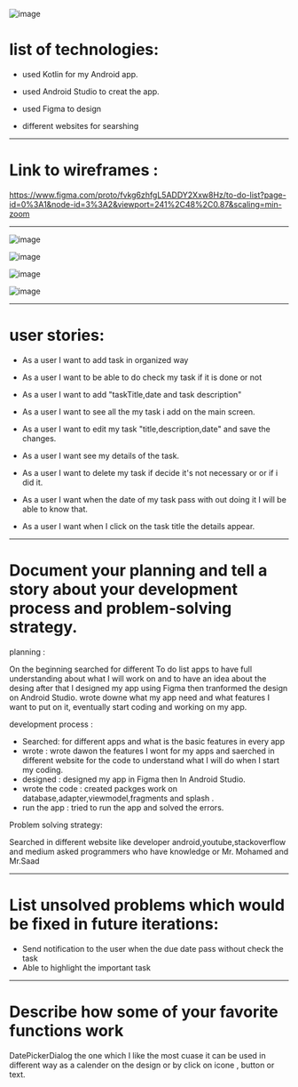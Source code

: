 ![image](https://user-images.githubusercontent.com/91456619/140023025-d22c50c0-322a-4cc0-9912-3ee42f16054e.png)





  # list of technologies:




* used Kotlin for my Android app.




* used Android Studio to creat the app.





* used Figma to design





* different websites for searshing 
_______________________________________________________________________________________________________________________________________________


# Link to wireframes :

https://www.figma.com/proto/fvkg6zhfgL5ADDY2Xxw8Hz/to-do-list?page-id=0%3A1&node-id=3%3A2&viewport=241%2C48%2C0.87&scaling=min-zoom
________________________________________________________________________________________________________

![image](https://user-images.githubusercontent.com/91456619/140027368-cf5aeb9f-62bc-4a4f-8187-00f78637b6ea.png)




![image](https://user-images.githubusercontent.com/91456619/140027255-a21299ec-d950-47ca-bbca-976edf988dba.png)

![image](https://user-images.githubusercontent.com/91456619/140024399-c6b2e083-903e-4389-8af2-4b7b63ce5395.png)


![image](https://user-images.githubusercontent.com/91456619/140024419-65651793-f2f9-438f-a65f-15a301a50349.png)



____________________________________________________________________________________________________________________________________________

# user stories:



* As a user I want to add task in organized way



* As a user I want to be able to  do check my task if it is done or not 



* As a user I want to add "taskTitle,date and task description" 


* As a user I want to see all the my task  i add on the main screen. 



* As a user I want to edit my task "title,description,date" and save the changes. 




* As a user I want see my details of the task.




* As a user I want to delete my task if decide it's not necessary or or if i did it.




* As a user I want when the date of my task pass with out doing it I will be able to know that. 




* As a user I want when I click on the task title the details appear.






________________________________________________________________________________________________________________________________________________





# Document your planning and tell a story about your development process and problem-solving strategy.





planning : 


On the beginning  searched for different To do list apps to have full understanding about what I will work on and to have an idea about the desing after that 
I designed my app using Figma then tranformed the design on Android Studio.
wrote downe what my app need and what features I want to put on it, eventually start coding and working on my app.





development process :

  
* Searched: for different apps and what is the basic features in every app 
* wrote : wrote dawon the features I wont for my apps and saerched in different website for the code to understand what I will do when I start my coding.
* designed : designed my app  in Figma then In Android Studio.
* wrote the code : created packges work on database,adapter,viewmodel,fragments and splash .
* run the app : tried to run the app and solved the errors.





 Problem solving  strategy:

Searched in different  website like developer android,youtube,stackoverflow and medium
asked programmers who have knowledge or Mr. Mohamed and
 Mr.Saad
 
 ____________________________________________________________________________________________________________________________________________________________
 
 
 
 
# List unsolved problems which would be fixed in future iterations:
 
 
 
 
 *  Send notification to the user when the due date pass without check the task
 *  Able to highlight the important task 
 
 

_____________________________________________________________________________________________________________________________________________________________




# Describe how some of your favorite functions work


DatePickerDialog the one which I like the most cuase it can be used in different way as a calender on the design or by click on icone , button or text.












